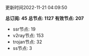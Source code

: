 更新时间2022-11-21 04:09:50

**总订阅: 45**
**总节点: 1127**
**有效节点: 207**
- ssr节点: 19
- v2ray节点: 153
- trojan节点: 32
- ss节点: 3
